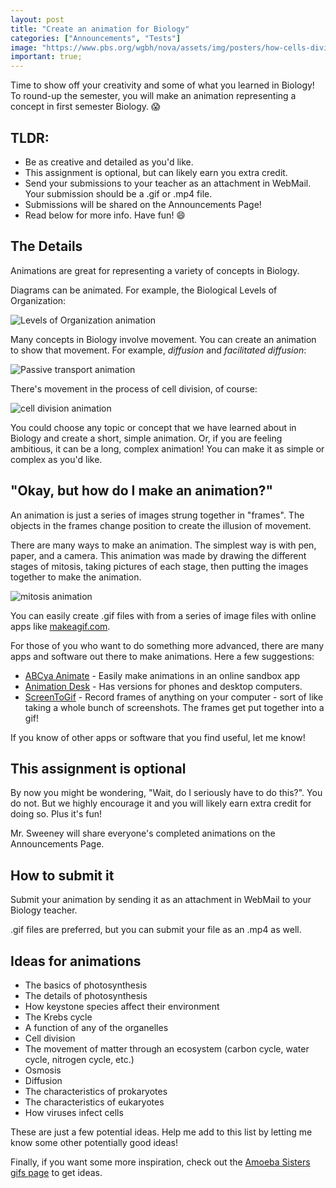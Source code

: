```yaml
---
layout: post
title: "Create an animation for Biology"
categories: ["Announcements", "Tests"]
image: "https://www.pbs.org/wgbh/nova/assets/img/posters/how-cells-divide-in.jpg"
important: true;
---
```


Time to show off your creativity and some of what you learned in Biology! To round-up the semester, you will make an animation representing a concept in first semester Biology. :scream:

## TLDR: 

* Be as creative and detailed as you'd like.
* This assignment is optional, but can likely earn you extra credit.
* Send your submissions to your teacher as an attachment in WebMail. Your submission should be a .gif or .mp4 file.
* Submissions will be shared on the Announcements Page!
* Read below for more info. Have fun! :smile: 

## The Details

Animations are great for representing a variety of concepts in Biology.

Diagrams can be animated. For example, the Biological Levels of Organization:

![Levels of Organization animation](https://www.amoebasisters.com/uploads/2/1/9/0/21902384/published/biological-levels-of-organization.gif?1537890337)

Many concepts in Biology involve movement. You can create an animation to show that movement. For example, *diffusion* and *facilitated diffusion*:

![Passive transport animation](https://www.amoebasisters.com/uploads/2/1/9/0/21902384/passive-transport-diffusion-gif_orig.gif)

There's movement in the process of cell division, of course:

![cell division animation](https://www.ptbeach.com/cms/lib/NJ01000839/Centricity/Domain/113/mitosis_animation2.gif)

You could choose any topic or concept that we have learned about in Biology and create a short, simple animation. Or, if you are feeling ambitious, it can be a long, complex animation! You can make it as simple or complex as you'd like.

## "Okay, but how do I make an animation?"

An animation is just a series of images strung together in "frames". The objects in the frames change position to create the illusion of movement. 

There are many ways to make an animation. The simplest way is with pen, paper, and a camera. This animation was made by drawing the different stages of mitosis, taking pictures of each stage, then putting the images together to make the animation.

![mitosis animation](https://www.kapwing.com/resources/content/images/2019/07/Mitosis-1.gif)

You can easily create .gif files with from a series of image files with online apps like [makeagif.com](https://makeagif.com/pictures-to-gif).

For those of you who want to do something more advanced, there are many apps and software out there to make animations. Here a few suggestions:

* [ABCya Animate](https://www.abcya.com/games/animate) - Easily make animations in an online sandbox app
* [Animation Desk](https://www.kdanmobile.com/animation-desk) - Has versions for phones and desktop computers.
* [ScreenToGif](https://www.screentogif.com/) - Record frames of anything on your computer - sort of like taking a whole bunch of screenshots. The frames get put together into a gif!

If you know of other apps or software that you find useful, let me know!

## This assignment is optional

By now you might be wondering, "Wait, do I seriously have to do this?". You do not. But we highly encourage it and you will likely earn extra credit for doing so. Plus it's fun!

Mr. Sweeney will share everyone's completed animations on the Announcements Page.

## How to submit it

Submit your animation by sending it as an attachment in WebMail to your Biology teacher.

.gif files are preferred, but you can submit your file as an .mp4 as well. 

## Ideas for animations

* The basics of photosynthesis
* The details of photosynthesis
* How keystone species affect their environment
* The Krebs cycle
* A function of any of the organelles
* Cell division
* The movement of matter through an ecosystem (carbon cycle, water cycle, nitrogen cycle, etc.)
* Osmosis
* Diffusion
* The characteristics of prokaryotes
* The characteristics of eukaryotes
* How viruses infect cells

These are just a few potential ideas. Help me add to this list by letting me know some other potentially good ideas!

Finally, if you want some more inspiration, check out the [Amoeba Sisters gifs page](https://www.amoebasisters.com/gifs.html) to get ideas.
